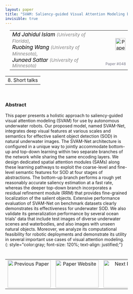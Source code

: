 ```yaml
---
layout: paper
title: "SVAM: Saliency-guided Visual Attention Modeling by Autonomous Underwater Robot"
invisible: true
---
```

<head>
<style>
* {
  box-sizing: border-box;
}

#myInput {
  background-position: 10px 10px;
  background-repeat: no-repeat;
  width: 100%;
  font-size: 100%;
  padding: 12px 20px 12px 40px;
  border: 1px solid #ddd;
  margin-bottom: 12px;
}

#myTable, #myTableA {
  border-collapse: collapse;
  width: 100%;
  border: 1px solid #ddd;
  font-size: 100%;
}

#myTable th, #myTable td, #myTableA th, #myTableA td {
  text-align: left;
  padding: 12px;
}

#myTable tr, #myTableA tr {
  border-bottom: 1px solid #ddd;
}

#myTable tr.header, #myTable tr:hover, #myTableA tr.header, #myTableA tr:hover {
  background-color: #f1f1f1;
}


#eventcounter1 a {
    font-size: 12px;
    color: #ffffff;
    display: block;
}

#eventcounter1 a:hover {
    text-decoration: none;
}

#eventcounter2 a {
    font-size: 12px;
    color: #ffffff;
    display: block;
}

#eventcounter2 a:hover {
    text-decoration: none;
}

</style>
</head>

<table width = "95%" style="padding-left: 15px; margin-left: auto; margin-right: 10px;">
<tr><td style = "vertical-align: top; padding-right: 25px;" rowspan="2">
<span style="color:black; font-size: 110%;"><i>
Md Jahidul Islam <span style="color:gray; font-size: 85%">(University of Florida)</span><span style="color:gray; font-size: 100%">,</span><br>
Ruobing Wang <span style="color:gray; font-size: 85%">(University of Minnesota)</span><span style="color:gray; font-size: 100%">,</span><br>
Junaed Sattar <span style="color:gray; font-size: 85%">(University of Minnesota)</span>
</i></span>
</td>

<td style="text-align: right;"><a href="http://www.roboticsproceedings.org/rss18/p048.pdf"><img src="{{ site.baseurl }}/images/paper_link.png" alt="Paper Website" width = "33"  height = "40"/></a><br></td>
</tr>
<tr>
<td style="color:#777789; text-align:right; font-size: 75%; margin-right:10px;">Paper&nbsp;#048</td>
</tr>
</table>

<table width="80%" style="margin-top: 20px; margin-left: auto; margin-right: auto;">
  <tr>
    <td style="text-align:center;">8. Short talks</td>
  </tr>
</table>
<br>


### Abstract
This paper presents a holistic approach to saliency-guided visual attention modeling (SVAM) for use by autonomous underwater robots. Our proposed model, named SVAM-Net, integrates deep visual features at various scales and semantics for effective salient object detection (SOD) in natural underwater images. The SVAM-Net architecture is configured in a unique way to jointly accommodate bottom-up and top-down learning within two separate branches of the network while sharing the same encoding layers. We design dedicated spatial attention modules (SAMs) along these learning pathways to exploit the coarse-level and fine-level semantic features for SOD at four stages of abstractions. The bottom-up branch performs a rough yet reasonably accurate saliency estimation at a fast rate, whereas the deeper top-down branch incorporates a residual refinement module (RRM) that provides fine-grained localization of the salient objects. Extensive performance evaluation of SVAM-Net on benchmark datasets clearly demonstrates its effectiveness for underwater SOD. We also validate its generalization performance by several ocean trials' data that include test images of diverse underwater scenes and waterbodies, and also images with unseen natural objects. Moreover, we analyze its computational feasibility for robotic deployments and demonstrate its utility in several important use cases of visual attention modeling. 
{: style="color:gray; font-size: 120%; text-align: justified;"}


<table width="100%" style="margin-top:40px;">
<tr>
    <td style="width: 30%; text-align: center;"><a href="{{ site.baseurl }}/program/papers/047/">
<img src="{{ site.baseurl }}/images/previous_paper_icon.png"
       alt="Previous Paper" width = "142"  height = "90"/> 
</a> </td>
<td style="text-align: center;"><a href="{{ site.baseurl }}/program/papers">
<img src="{{ site.baseurl }}/images/overview_icon.png"
       alt="Paper Website" width = "142"  height = "90"/> 
</a> </td>
    <td style="width: 30%; text-align: center;"><a href="{{ site.baseurl }}/program/papers/049/">
    <img src="{{ site.baseurl }}/images/next_paper_icon.png"
        alt="Next Paper" width = "142"  height = "90"/>
    </a></td>
</tr>
</table>
